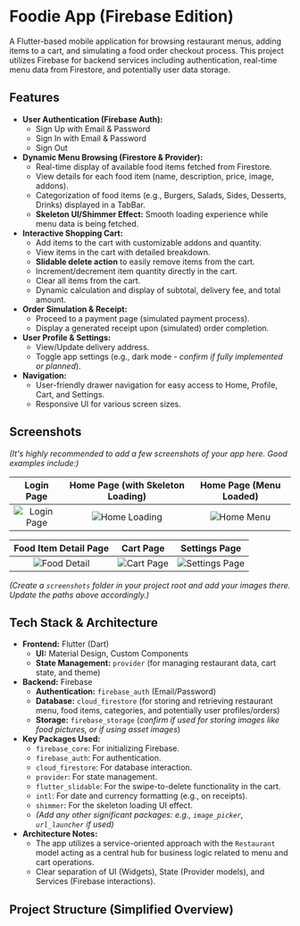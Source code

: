 # Foodie App (Firebase Edition)

A Flutter-based mobile application for browsing restaurant menus, adding items to a cart, and simulating a food order checkout process. This project utilizes Firebase for backend services including authentication, real-time menu data from Firestore, and potentially user data storage.

## Features

*   **User Authentication (Firebase Auth):**
    *   Sign Up with Email & Password
    *   Sign In with Email & Password
    *   Sign Out
*   **Dynamic Menu Browsing (Firestore & Provider):**
    *   Real-time display of available food items fetched from Firestore.
    *   View details for each food item (name, description, price, image, addons).
    *   Categorization of food items (e.g., Burgers, Salads, Sides, Desserts, Drinks) displayed in a TabBar.
    *   **Skeleton UI/Shimmer Effect:** Smooth loading experience while menu data is being fetched.
*   **Interactive Shopping Cart:**
    *   Add items to the cart with customizable addons and quantity.
    *   View items in the cart with detailed breakdown.
    *   **Slidable delete action** to easily remove items from the cart.
    *   Increment/decrement item quantity directly in the cart.
    *   Clear all items from the cart.
    *   Dynamic calculation and display of subtotal, delivery fee, and total amount.
*   **Order Simulation & Receipt:**
    *   Proceed to a payment page (simulated payment process).
    *   Display a generated receipt upon (simulated) order completion.
*   **User Profile & Settings:**
    *   View/Update delivery address.
    *   Toggle app settings (e.g., dark mode - *confirm if fully implemented or planned*).
*   **Navigation:**
    *   User-friendly drawer navigation for easy access to Home, Profile, Cart, and Settings.
    *   Responsive UI for various screen sizes.

## Screenshots

*(It's highly recommended to add a few screenshots of your app here. Good examples include:)*

| Login Page                                     | Home Page (with Skeleton Loading)             | Home Page (Menu Loaded)                     |
| :---------------------------------------------: | :-------------------------------------------: | :-----------------------------------------: |
| ![Login Page](screenshots/login_page.png)       | ![Home Loading](screenshots/home_loading.png) | ![Home Menu](screenshots/home_menu.png)     |

| Food Item Detail Page                        | Cart Page                                    | Settings Page                               |
| :-------------------------------------------: | :------------------------------------------: | :-----------------------------------------: |
| ![Food Detail](screenshots/food_detail.png)   | ![Cart Page](screenshots/cart_page.png)       | ![Settings Page](screenshots/settings.png) |

*(Create a `screenshots` folder in your project root and add your images there. Update the paths above accordingly.)*

## Tech Stack & Architecture

*   **Frontend:** Flutter (Dart)
    *   **UI:** Material Design, Custom Components
    *   **State Management:** `provider` (for managing restaurant data, cart state, and theme)
*   **Backend:** Firebase
    *   **Authentication:** `firebase_auth` (Email/Password)
    *   **Database:** `cloud_firestore` (for storing and retrieving restaurant menu, food items, categories, and potentially user profiles/orders)
    *   **Storage:** `firebase_storage` (*confirm if used for storing images like food pictures, or if using asset images*)
*   **Key Packages Used:**
    *   `firebase_core`: For initializing Firebase.
    *   `firebase_auth`: For authentication.
    *   `cloud_firestore`: For database interaction.
    *   `provider`: For state management.
    *   `flutter_slidable`: For the swipe-to-delete functionality in the cart.
    *   `intl`: For date and currency formatting (e.g., on receipts).
    *   `shimmer`: For the skeleton loading UI effect.
    *   *(Add any other significant packages: e.g., `image_picker`, `url_launcher` if used)*
*   **Architecture Notes:**
    *   The app utilizes a service-oriented approach with the `Restaurant` model acting as a central hub for business logic related to menu and cart operations.
    *   Clear separation of UI (Widgets), State (Provider models), and Services (Firebase interactions).

## Project Structure (Simplified Overview)

